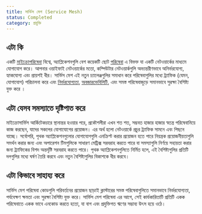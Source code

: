 ```yaml
---
title: সার্ভিস মেশ (Service Mesh)
status: Completed
category: প্রযুক্তি
---
```


## এটা কি
একটি [মাইক্রোপরিষেবা](/bn/microservices-architecture/) বিশ্বে, অ্যাপ্লিকেশনগুলি বেশ কয়েকটি ছোট [পরিষেবা](/bn/service/) এ বিভক্ত যা একটি নেটওয়ার্কের মাধ্যমে যোগাযোগ করে।
আপনার ওয়াইফাই নেটওয়ার্কের মতো, কম্পিউটার নেটওয়ার্কগুলি অভ্যন্তরীণভাবে অনির্ভরযোগ্য, হ্যাকযোগ্য এবং প্রায়শই ধীর। সার্ভিস মেশ এই নতুন চ্যালেঞ্জগুলির সমাধান করে
পরিষেবাগুলির মধ্যে ট্র্যাফিক (যেমন, যোগাযোগ) পরিচালনা করে এবং [নির্ভরযোগ্যতা](/bn/reliability/), [অবজারভেবিলিটি](/bn/observability/), এবং
সমস্ত পরিষেবাজুড়ে সমানভাবে সুরক্ষা বৈশিষ্ট্য যুক্ত করে ।

## এটা যেসব সমস্যাতে দৃষ্টিপাত করে
মাইক্রোসার্ভিস আর্কিটেকচারে স্থানান্তর হওয়ার পরে, প্রকৌশলীরা এখন শত শত, সম্ভবত হাজার হাজার স্বতন্ত্র পরিষেবানিয়ে কাজ করছেন, যাদের সকলের যোগাযোগের প্রয়োজন।
এর অর্থ হলো নেটওয়ার্কে প্রচুর ট্র্যাফিক সামনে এবং পিছনে যাচ্ছে। সর্বোপরি, পৃথক অ্যাপ্লিকেশনগুলোর যোগাযোগগুলি এনক্রিপ্ট করার প্রয়োজন হতে পারে নিয়ন্ত্রক প্রয়োজনীয়তাগুলি সমর্থন করার জন্য এবং
অপারেশন টিমগুলিকে সাধারণ মেট্রিক্স সরবরাহ করতে পারে বা সমস্যাগুলি নির্ণয়ে সহায়তা করার জন্য ট্র্যাফিকের বিশদ অন্তর্দৃষ্টি সরবরাহ করতে পারে। পৃথক অ্যাপ্লিকেশনগুলিতে নির্মিত হলে,
এই বৈশিষ্ট্যগুলির প্রতিটি দলগুলির মধ্যে ঘর্ষণ তৈরি করবে এবং নতুন বৈশিষ্ট্যগুলির বিকাশকে ধীর করবে।

## এটা কিভাবে সাহায্য করে
সার্ভিস মেশ পরিষেবা কোডগুলি পরিবর্তনের প্রয়োজন ছাড়াই ক্লাস্টারের সমস্ত পরিষেবাগুলিতে সমানভাবে নির্ভরযোগ্যতা, পর্যবেক্ষণ ক্ষমতা এবং সুরক্ষা বৈশিষ্ট্য যুক্ত করে।
সার্ভিস মেশ পরিষেবা এর আগে, সেই কার্যকারিতাটি প্রতিটি একক পরিষেবাতে একক ভাবে এনকোড করতে হতো, যা বাগ এবং প্রযুক্তিগত ঋণের সম্ভাব্য উৎস হয়ে ওঠে।

